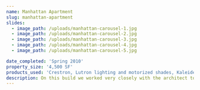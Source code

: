 ```yaml
---
name: Manhattan Apartment
slug: manhattan-apartment
slides:
  - image_path: /uploads/manhattan-carousel-1.jpg
  - image_path: /uploads/manhattan-carousel-2.jpg
  - image_path: /uploads/manhattan-carousel-3.jpg
  - image_path: /uploads/manhattan-carousel-4.jpg
  - image_path: /uploads/manhattan-carousel-5.jpg

date_completed: 'Spring 2010'
property_size: '4,500 SF'
products_used: 'Crestron, Lutron lighting and motorized shades, Kaleidescape, Sonance, Future Automation lifts, and fireplace controls'
description: On this build we worked very closely with the architect to integrate the audio/video, lighting and motorized lifts. Because of space limitations, we faced the challenge of delivering an extremely precise fit for every component of the systems we installed.
---
```


